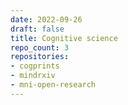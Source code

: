 ```yaml
---
date: 2022-09-26
draft: false
title: Cognitive science
repo_count: 3
repositories:
- cogprints
- mindrxiv
- mni-open-research
---
```



